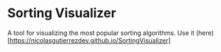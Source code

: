 # Sorting Visualizer

A tool for visualizing the most popular sorting algorithms.
Use it (here)[https://nicolasgutierrezdev.github.io/SortingVisualizer]
